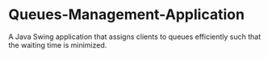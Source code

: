 # Queues-Management-Application
A Java Swing application that assigns clients to queues efficiently such that the waiting time is minimized.
